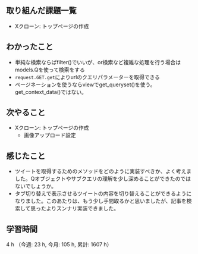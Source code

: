 ## 取り組んだ課題一覧
- Xクローン: トップページの作成

## わかったこと
- 単純な検索ならばfilter()でいいが、or検索など複雑な処理を行う場合はmodels.Qを使って検索をする
- `request.GET.get`によりurlのクエリパラメーターを取得できる
- ページネーションを使うならviewでget_queryset()を使う。get_context_data()ではない。 
    
## 次やること
- Xクローン: トップページの作成 
    - 画像アップロード設定

## 感じたこと
- ツイートを取得するためのメソッドをどのように実装すべきか、よく考えました。Qオブジェクトやサブクエリの理解を少し深めることができたのではないでしょうか。
- タブ切り替えで表示させるツイートの内容を切り替えることができるようになりました。このあたりは、もう少し手間取るかと思いましたが、記事を検索して思ったよりスンナリ実装できました。    

## 学習時間
4 h （今週: 23 h, 今月: 105 h, 累計: 1607 h）